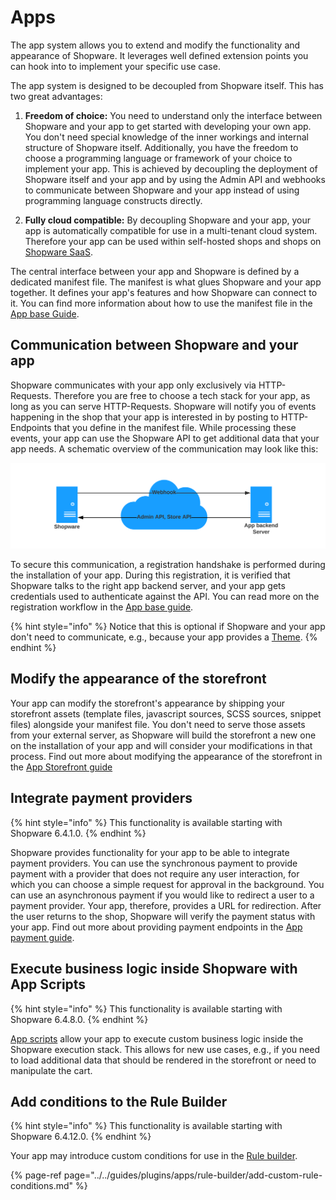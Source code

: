 # Apps

The app system allows you to extend and modify the functionality and appearance of Shopware. It leverages well defined extension points you can hook into to implement your specific use case.

The app system is designed to be decoupled from Shopware itself. This has two great advantages:

1. **Freedom of choice:** You need to understand only the interface between Shopware and your app to get started with developing your own app. You don't need special knowledge of the inner workings and internal structure of Shopware itself. Additionally, you have the freedom to choose a programming language or framework of your choice to implement your app. This is achieved by decoupling the deployment of Shopware itself and your app and by using the Admin API and webhooks to communicate between Shopware and your app instead of using programming language constructs directly.

2. **Fully cloud compatible:** By decoupling Shopware and your app, your app is automatically compatible for use in a multi-tenant cloud system. Therefore your app can be used within self-hosted shops and shops on [Shopware SaaS](../../products/saas.md).

The central interface between your app and Shopware is defined by a dedicated manifest file. The manifest is what glues Shopware and your app together. It defines your app's features and how Shopware can connect to it. You can find more information about how to use the manifest file in the [App base Guide](../../guides/plugins/apps/app-base-guide.md).

## Communication between Shopware and your app

Shopware communicates with your app only exclusively via HTTP-Requests. Therefore you are free to choose a tech stack for your app, as long as you can serve HTTP-Requests. Shopware will notify you of events happening in the shop that your app is interested in by posting to HTTP-Endpoints that you define in the manifest file. While processing these events, your app can use the Shopware API to get additional data that your app needs. A schematic overview of the communication may look like this:

![Communication between Shopware and your app](../../.gitbook/assets/shop-app-communication.svg)

To secure this communication, a registration handshake is performed during the installation of your app. During this registration, it is verified that Shopware talks to the right app backend server, and your app gets credentials used to authenticate against the API. You can read more on the registration workflow in the [App base guide](../../guides/plugins/apps/app-base-guide.md).

{% hint style="info" %}
Notice that this is optional if Shopware and your app don't need to communicate, e.g., because your app provides a [Theme](apps-concept.md).
{% endhint %}

## Modify the appearance of the storefront

Your app can modify the storefront's appearance by shipping your storefront assets \(template files, javascript sources, SCSS sources, snippet files\) alongside your manifest file. You don't need to serve those assets from your external server, as Shopware will build the storefront a new one on the installation of your app and will consider your modifications in that process. Find out more about modifying the appearance of the storefront in the [App Storefront guide](../../guides/plugins/apps/storefront/README.md)

## Integrate payment providers

{% hint style="info" %}
This functionality is available starting with Shopware 6.4.1.0.
{% endhint %}

Shopware provides functionality for your app to be able to integrate payment providers. You can use the synchronous payment to provide payment with a provider that does not require any user interaction, for which you can choose a simple request for approval in the background. You can use an asynchronous payment if you would like to redirect a user to a payment provider. Your app, therefore, provides a URL for redirection. After the user returns to the shop, Shopware will verify the payment status with your app. Find out more about providing payment endpoints in the [App payment guide](../../guides/plugins/apps/payment.md).

## Execute business logic inside Shopware with App Scripts

{% hint style="info" %}
This functionality is available starting with Shopware 6.4.8.0.
{% endhint %}

[App scripts](../../guides/plugins/apps/app-scripts/README.md) allow your app to execute custom business logic inside the Shopware execution stack. This allows for new use cases, e.g., if you need to load additional data that should be rendered in the storefront or need to manipulate the cart.

## Add conditions to the Rule Builder

{% hint style="info" %}
This functionality is available starting with Shopware 6.4.12.0.
{% endhint %}

Your app may introduce custom conditions for use in the [Rule builder](../framework/rules.md).

{% page-ref page="../../guides/plugins/apps/rule-builder/add-custom-rule-conditions.md" %}
